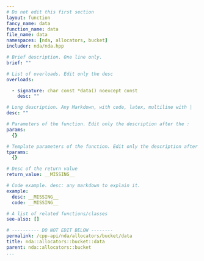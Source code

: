 ```yaml
---
# Do not edit this first section
layout: function
fancy_name: data
function_name: data
file_name: data
namespaces: [nda, allocators, bucket]
includer: nda/nda.hpp

# Brief description. One line only.
brief: ""

# List of overloads. Edit only the desc
overloads:

  - signature: char const *data() noexcept const
    desc: ""

# Long description. Any Markdown, with code, latex, multiline with |
desc: ""

# Parameters of the function. Edit only the description after the :
params:
  {}

# Template parameters of the function. Edit only the description after the :
tparams:
  {}

# Desc of the return value
return_value: __MISSING__

# Code example. desc: any markdown to explain it.
example:
  desc: __MISSING__
  code: __MISSING__

# A list of related functions/classes
see-also: []

# ---------- DO NOT EDIT BELOW --------
permalink: /cpp-api/nda/allocators/bucket/data
title: nda::allocators::bucket::data
parent: nda::allocators::bucket
...
```


